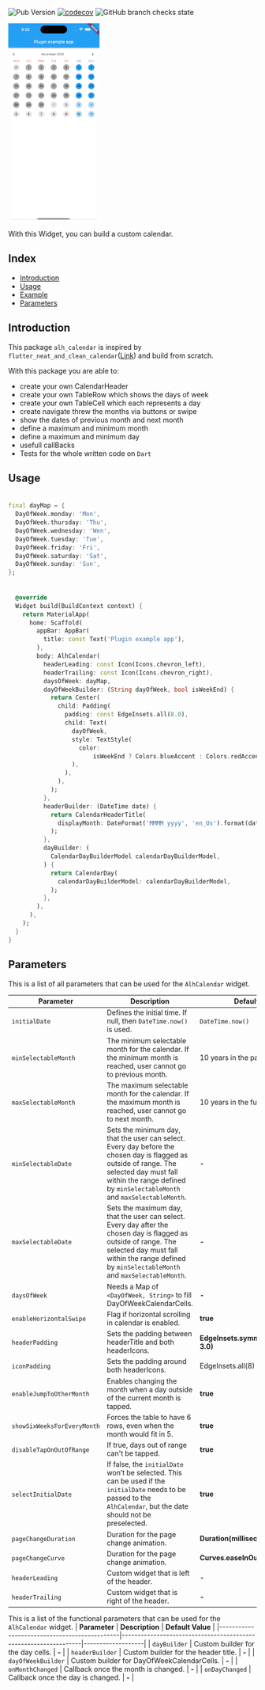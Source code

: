 ![Pub Version](https://img.shields.io/pub/v/alh_calendar?include_prereleases&color=%23397ab6&style=flat-square)
[![codecov](https://codecov.io/gh/alhappler/alh_calendar/branch/master/graph/badge.svg?token=D63TLGD5SP)](https://codecov.io/gh/alhappler/alh_calendar)
![GitHub branch checks state](https://img.shields.io/github/checks-status/alhappler/alh_calendar/master?style=flat-square)

<p>
<img src="https://github.com/alhappler/alh_calendar/blob/master/doc/calendar_demo.gif?raw=true"
    alt="An animated image of the iOS ReordableGridView UI" height="400"/>
</p>

With this Widget, you can build a custom calendar.

## Index

- [Introduction](#introduction)
- [Usage](#usage)
- [Example](#example)
- [Parameters](#parameters)

## Introduction

This package `alh_calendar` is inspired by `flutter_neat_and_clean_calendar`([Link](https://pub.dev/packages/flutter_neat_and_clean_calendar))
and build from scratch.

With this package you are able to:

- create your own CalendarHeader
- create your own TableRow which shows the days of week
- create your own TableCell which each represents a day
- create navigate threw the months via buttons or swipe
- show the dates of previous month and next month
- define a maximum and minimum month
- define a maximum and minimum day
- usefull callBacks
- Tests for the whole written code on `Dart`

## Usage

```dart

final dayMap = {
  DayOfWeek.monday: 'Mon',
  DayOfWeek.thursday: 'Thu',
  DayOfWeek.wednesday: 'Wen',
  DayOfWeek.tuesday: 'Tue',
  DayOfWeek.friday: 'Fri',
  DayOfWeek.saturday: 'Sat',
  DayOfWeek.sunday: 'Sun',
};


  @override
  Widget build(BuildContext context) {
    return MaterialApp(
      home: Scaffold(
        appBar: AppBar(
          title: const Text('Plugin example app'),
        ),
        body: AlhCalendar(
          headerLeading: const Icon(Icons.chevron_left),
          headerTrailing: const Icon(Icons.chevron_right),
          daysOfWeek: dayMap,
          dayOfWeekBuilder: (String dayOfWeek, bool isWeekEnd) {
            return Center(
              child: Padding(
                padding: const EdgeInsets.all(8.0),
                child: Text(
                  dayOfWeek,
                  style: TextStyle(
                    color:
                        isWeekEnd ? Colors.blueAccent : Colors.redAccent,
                  ),
                ),
              ),
            );
          },
          headerBuilder: (DateTime date) {
            return CalendarHeaderTitle(
              displayMonth: DateFormat('MMMM yyyy', 'en_Us').format(date),
            );
          },
          dayBuilder: (
            CalendarDayBuilderModel calendarDayBuilderModel,
          ) {
            return CalendarDay(
              calendarDayBuilderModel: calendarDayBuilderModel,
            );
          },
        ),
      ),
    );
  }
}
```

## Parameters

This is a list of all parameters that can be used for the `AlhCalendar` widget.

| **Parameter**                   | **Description**                                                              |    **Default Value**    |
|---------------------------------|------------------------------------------------------------------------------|-------------------------|
| `initialDate`               | Defines the initial time. If null, then `DateTime.now()` is used.           |         `DateTime.now()`         |
| `minSelectableMonth`            | The minimum selectable month for the calendar. If the minimum month is reached, user cannot go to previous month.                                              |         10 years in the past          |
| `maxSelectableMonth`            | The maximum selectable month for the calendar.  If the maximum month is reached, user cannot go to next month.                              |         10 years in the future         |
| `minSelectableDate`              | Sets the minimum day, that the  user can select. Every day before the chosen day is flagged as outside of range. The selected day must fall within the range defined by `minSelectableMonth` and `maxSelectableMonth`.|          **-**          |
| `maxSelectableDate`              | Sets the maximum day, that the  user can select. Every day after the chosen day is flagged as outside of range. The selected day must fall within the range defined by `minSelectableMonth` and `maxSelectableMonth`.|          **-**          |
| `daysOfWeek`                    | Needs a Map of `<DayOfWeek, String>` to fill DayOfWeekCalendarCells.        |          **-**          |
| `enableHorizontalSwipe`         | Flag if horizontal scrolling in calendar is enabled.                        |        **true**         |
| `headerPadding`                   | Sets the padding between headerTitle and both headerIcons.                  | **EdgeInsets.symmetric(horizontal: 3.0)** |
| `iconPadding`                   | Sets the padding around both headerIcons.                  |  EdgeInsets.all(8) |
| `enableJumpToOtherMonth`        | Enables changing the month when a day outside of the current month is tapped.|        **true**         |
| `showSixWeeksForEveryMonth`   | Forces the table to have 6 rows, even when the month would fit in 5.        |        **true**         |
| `disableTapOnOutOfRange`        | If true, days out of range can't be tapped.                                 |        **true**         |
| `selectInitialDate`             | If false, the `initialDate` won’t be selected. This can be used if the `initialDate` needs to be passed to the `AlhCalendar`, but the date should not be preselected. |        **true**         |
| `pageChangeDuration`             | Duration for the page change animation. |        **Duration(milliseconds: 400)**         |
| `pageChangeCurve`             | Duration for the page change animation. |        **Curves.easeInOut**         |
| `headerLeading`                              | Custom widget that is left of the header.                       |       **-**       |
| `headerTrailing`                             | Custom widget that is right of the header.                      |       **-**       |

This is a list of the functional parameters that can be used for the `AlhCalendar` widget.
| **Parameter**                                | **Description**                                                 | **Default Value** |
|----------------------------------------------|-----------------------------------------------------------------|-------------------|
| `dayBuilder`                                 | Custom builder for the day cells.                               |       **-**       |
| `headerBuilder`                              | Custom builder for the header title.                            |       **-**       |
| `dayOfWeekBuilder`                           | Custom builder for DayOfWeekCalendarCells.                      |       **-**       |
| `onMonthChanged`                             | Callback once the month is changed.                             |       **-**       |
| `onDayChanged`                               | Callback once the day is changed.                               |       **-**       |
